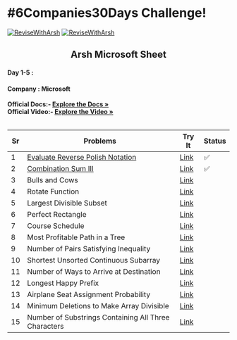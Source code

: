 # #6Companies30Days Challenge!

[![ReviseWithArsh](https://img.shields.io/badge/ReviseWithArsh-6Companies30Days-blue?style=for-the-badge&logo=github)](https://github.com/Vedang12d/6Companies30Days)
[![ReviseWithArsh](https://img.shields.io/badge/Language-C++-purple?style=for-the-badge&logo=C%2B%2B)](https://github.com/Vedang12d/6Companies30Days)

<b><h2 align="center">Arsh Microsoft Sheet</h2></b>

#### Day 1-5 :
#### Company : Microsoft

<b>Official Docs:- </b> <a href="https://docs.google.com/document/d/1jkVKWPcOAE2Xjt7GFLV-M8N50HygZpWcO26REFa7dZM/edit?usp=sharing"><strong>Explore the Docs »</strong></a><br/>
<b>Official Video:- </b> <a href="https://linktw.in/tYRJcv"><strong>Explore the Video »</strong></a><br/>
<br/>

Sr | Problems | Try It | Status
----|---------------------------------------------------------------------------------------------------------------------------|-------------------------------------------------------------------------------------------------------------------------------------------|---------
1   | [Evaluate Reverse Polish Notation](./Microsoft/evaluate-reverse-polish-notation.md)                                                     | [Link](https://leetcode.com/problems/evaluate-reverse-polish-notation/)                             | ✅
2   | [Combination Sum III](./Microsoft/combination-sum-iii.md)                                                     | [Link](https://leetcode.com/problems/combination-sum-iii/)                             | ✅
3   | Bulls and Cows                                                     | [Link](https://leetcode.com/problems/bulls-and-cows/)                             | 
4   | Rotate Function                                                     | [Link](https://leetcode.com/problems/rotate-function/)                             | 
5   | Largest Divisible Subset                                                     | [Link](https://leetcode.com/problems/largest-divisible-subset/)                             | 
6   | Perfect Rectangle                                                     | [Link](https://leetcode.com/problems/perfect-rectangle/)                             | 
7   | Course Schedule                                                     | [Link](https://leetcode.com/problems/course-schedule/)                             | 
8   | Most Profitable Path in a Tree                                                     | [Link](https://leetcode.com/problems/most-profitable-path-in-a-tree/)                             | 
9   | Number of Pairs Satisfying Inequality                                                     | [Link](https://leetcode.com/problems/number-of-pairs-satisfying-inequality/)                             | 
10   | Shortest Unsorted Continuous Subarray                                                     | [Link](https://leetcode.com/problems/shortest-unsorted-continuous-subarray/)                             | 
11   | Number of Ways to Arrive at Destination                                                     | [Link](https://leetcode.com/problems/number-of-ways-to-arrive-at-destination/)                             | 
12   | Longest Happy Prefix                                                     | [Link](https://leetcode.com/problems/longest-happy-prefix/)                             | 
13   | Airplane Seat Assignment Probability                                                     | [Link](https://leetcode.com/problems/airplane-seat-assignment-probability/)                             | 
14   | Minimum Deletions to Make Array Divisible                                                     | [Link](https://leetcode.com/problems/minimum-deletions-to-make-array-divisible/)                             | 
15   | Number of Substrings Containing All Three Characters                                                     | [Link](https://leetcode.com/problems/number-of-substrings-containing-all-three-characters/)                             | 
